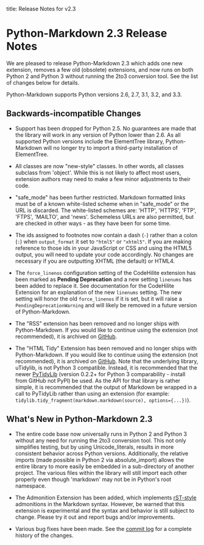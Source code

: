 title:      Release Notes for v2.3

Python-Markdown 2.3 Release Notes
=================================

We are pleased to release Python-Markdown 2.3 which adds one new extension,
removes a few old (obsolete) extensions, and now runs on both Python 2 and 
Python 3 without running the 2to3 conversion tool. See the list of changes 
below for details.

Python-Markdown supports Python versions 2.6, 2.7, 3.1, 3.2, and 3.3.

Backwards-incompatible Changes
------------------------------

* Support has been dropped for Python 2.5. No guarantees are made that the
library will work in any version of Python lower than 2.6. As all supported
Python versions include the ElementTree library, Python-Markdown will no 
longer try to import a third-party installation of ElementTree.

* All classes are now "new-style" classes. In other words, all classes
subclass from 'object'. While this is not likely to affect most users, 
extension authors may need to make a few minor adjustments to their code.

* "safe_mode" has been further restricted. Markdown formatted links must be
of a known white-listed scheme when in "safe_mode" or the URL is discarded.
The white-listed schemes are: 'HTTP', 'HTTPS', 'FTP', 'FTPS', 'MAILTO', and
'news'. Schemeless URLs are also permitted, but are checked in other ways - 
as they have been for some time.

* The ids assigned to footnotes now contain a dash (`-`) rather than a colon
(`:`) when `output_format` it set to `"html5"` or `"xhtml5"`. If you are making
reference to those ids in your JavaScript or CSS and using the HTML5 output,
you will need to update your code accordingly. No changes are necessary if
you are outputting XHTML (the default) or HTML4.

* The `force_linenos` configuration setting of the CodeHilite extension has been
marked as **Pending Deprecation** and a new setting `linenums` has been added to
replace it. See documentation for the CodeHilite Extension for an explanation
of the new `linenums` setting. The new setting will honor the old 
`force_linenos` if it is set, but it will raise a `PendingDeprecationWarning` 
and will likely be removed in a future version of Python-Markdown.


* The "RSS" extension has been removed and no longer ships with Python-Markdown.
If you would like to continue using the extension (not recommended), it is 
archived on [GitHub](https://gist.github.com/waylan/4773365).

* The "HTML Tidy" Extension has been removed and no longer ships with Python-Markdown.
If you would like to continue using the extension (not recommended), it is 
archived on [GitHub](https://gist.github.com/waylan/5152650). Note that the 
underlying library, uTidylib, is not Python 3 compatible. Instead, it is 
recommended that the newer [PyTidyLib] (version 0.2.2+ for Python 3 
comparability - install from GitHub not PyPI) be used. As the API for that 
library is rather simple, it is recommended that the output of Markdown be 
wrapped in a call to PyTidyLib rather than using an extension (for example: 
`tidylib.tidy_fragment(markdown.markdown(source), options={...})`).

[PyTidyLib]: http://countergram.com/open-source/pytidylib

What's New in Python-Markdown 2.3
---------------------------------

* The entire code base now universally runs in Python 2 and Python 3 without
any need for running the 2to3 conversion tool. This not only simplifies testing,
but by using Unicode_literals, results in more consistent behavior across
Python versions. Additionally, the relative imports (made possible in Python 2
via absolute_import) allows the entire library to more easily be embedded in a 
sub-directory of another project. The various files within the library will 
still import each other properly even though 'markdown' may not be in Python's
root namespace.

* The Admonition Extension has been added, which implements [rST-style][rST] 
admonitions in the Markdown syntax. However, be warned that this extension 
is experimental and the syntax and behavior is still subject to change. Please 
try it out and report bugs and/or improvements.

[rST]: http://docutils.sourceforge.net/docs/ref/rst/directives.html#specific-admonitions

* Various bug fixes have been made.  See the
[commit log](https://github.com/Python-Markdown/markdown/commits/master)
for a complete history of the changes.
